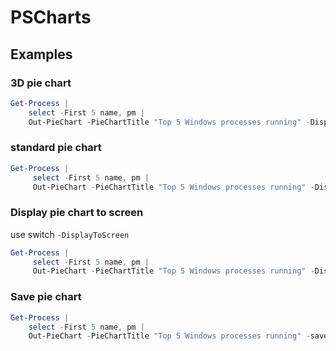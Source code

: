 # PSCharts

## Examples
### 3D pie chart
```powershell
Get-Process | 
    select -First 5 name, pm | 
    Out-PieChart -PieChartTitle "Top 5 Windows processes running" -DisplayToScreen -Pie3D
```

### standard pie chart
```powershell
Get-Process | 
     select -First 5 name, pm | 
     Out-PieChart -PieChartTitle "Top 5 Windows processes running" -DisplayToScreen
```

### Display pie chart to screen
use switch `-DisplayToScreen`

```powershell
Get-Process | 
     select -First 5 name, pm | 
     Out-PieChart -PieChartTitle "Top 5 Windows processes running" -DisplayToScreen
```

### Save pie chart
```powershell
Get-Process | 
    select -First 5 name, pm | 
    Out-PieChart -PieChartTitle "Top 5 Windows processes running" -saveImage 'C:\tmp\Win_Process.png'
```
